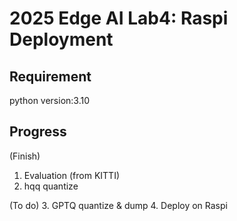 # 2025 Edge AI Lab4: Raspi Deployment

## Requirement
python version:3.10

## Progress
(Finish)
1. Evaluation (from KITTI)
2. hqq quantize  

(To do)
3. GPTQ quantize & dump
4. Deploy on Raspi
